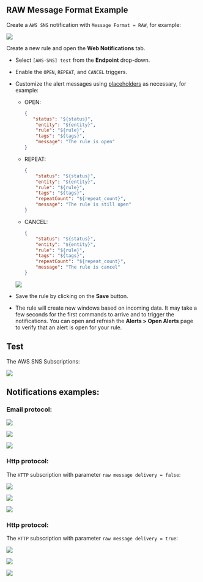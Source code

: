 ## RAW Message Format Example

Create a `AWS SNS` notification with `Message Format = RAW`, for example:

![](images/aws_sns_web_notification_config_raw.png)

Create a new rule and open the **Web Notifications** tab.
* Select `[AWS-SNS] test` from the **Endpoint** drop-down.
* Enable the `OPEN`, `REPEAT`, and `CANCEL` triggers.
* Customize the alert messages using [placeholders](../placeholders.md) as necessary, for example:

   - OPEN:

       ```json
       {
          "status": "${status}",
           "entity": "${entity}",
           "rule": "${rule}",
           "tags": "${tags}",
           "message": "The rule is open"
       }
       ```

   - REPEAT:

       ```json
       {
           "status": "${status}",
           "entity": "${entity}",
           "rule": "${rule}",
           "tags": "${tags}",
           "repeatCount": "${repeat_count}",
           "message": "The rule is still open"
       }
       ```

   - CANCEL:

       ```json
       {
           "status": "${status}",
           "entity": "${entity}",
           "rule": "${rule}",
           "tags": "${tags}",
           "repeatCount": "${repeat_count}",
           "message": "The rule is cancel"
       }
       ```

  ![](images/aws_sns_web_notification_raw.png)

* Save the rule by clicking on the **Save** button.

* The rule will create new windows based on incoming data.
It may take a few seconds for the first commands to arrive and to trigger the notifications. You can open and refresh the **Alerts > Open Alerts** page to verify that an alert is open for your rule.

## Test

The AWS SNS Subscriptions:

![](images/aws_sns_subscriptions.png)

## Notifications examples:

### Email protocol:

![](images/aws_sns_web_notification_raw_test_1.png)

![](images/aws_sns_web_notification_raw_test_2.png)

![](images/aws_sns_web_notification_raw_test_3.png)

### Http protocol:

The `HTTP` subscription with parameter `raw message delivery = false`:

![](images/aws_sns_web_notification_raw_test_4.png)

![](images/aws_sns_web_notification_raw_test_5.png)

![](images/aws_sns_web_notification_raw_test_6.png)

### Http protocol:

The `HTTP` subscription with parameter `raw message delivery = true`:

![](images/aws_sns_web_notification_raw_test_7.png)

![](images/aws_sns_web_notification_raw_test_8.png)

![](images/aws_sns_web_notification_raw_test_9.png)

